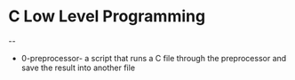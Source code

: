 # C Low Level Programming

--

*  0-preprocessor- a script that runs a C file through the preprocessor and save the result into another file


